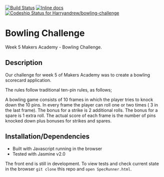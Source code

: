 [![Build Status](https://travis-ci.org/Harryandrew/bowling-challenge.svg?branch=master)](https://travis-ci.org/Harryandrew/bowling-challenge)
[![Inline docs](http://inch-ci.org/github/harryandrew/bowling-challenge.svg?branch=master)](http://inch-ci.org/github/harryandrew/bowling-challenge)         
[![Codeship Status for Harryandrew/bowling-challenge](https://codeship.com/projects/9040f940-528a-0133-d3c9-26effc6ffe4b/status?branch=master)](https://codeship.com/projects/108105)

**Bowling Challenge**
=================
Week 5 Makers Academy - Bowling Challenge.

Description
------------

Our challenge for week 5 of Makers Academy was to create a bowling scorecard application.

The rules follow traditional ten-pin rules, as follows;

A bowling game consists of 10 frames in which the player tries to knock down the 10 pins.
In every frame the player can roll one or two times ( 3 in the last frame).
The bonus for a strike is 2 additional rolls. The bonus for a spare is 1 extra roll.
The actual score of each frame is the number of pins knocked down plus bonuses for strikes and spares.

Installation/Dependencies
--------------------------
- Built with Javascript running in the browser
- Tested with Jasmine v2.0 

The front end is still in development. To view tests and check current state in the browser `git clone` this repo and `open SpecRunner.html`.
